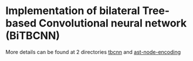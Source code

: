 # Implementation of bilateral Tree-based Convolutional neural network (BiTBCNN)

More details can be found at 2 directories [tbcnn](https://github.com/bdqnghi/siamese-tbcnn/tree/master/tbcnn) and [ast-node-encoding](https://github.com/bdqnghi/siamese-tbcnn/tree/master/ast-node-encoding)
